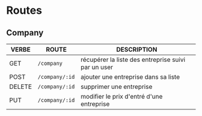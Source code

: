 # Routes

## Company

|VERBE|ROUTE|DESCRIPTION|
|------|------|------|  
|GET | `/company`| récupérer la liste des entreprise suivi par un user |
|POST | `/company/:id`| ajouter une entreprise dans sa liste |
|DELETE | `/company/:id`| supprimer une entreprise |
|PUT | `/company/:id`| modifier le prix d'entré d'une entreprise |

